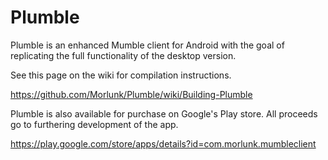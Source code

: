 Plumble
=======

Plumble is an enhanced Mumble client for Android with the goal of replicating the full functionality of the desktop version.

See this page on the wiki for compilation instructions.

https://github.com/Morlunk/Plumble/wiki/Building-Plumble

Plumble is also available for purchase on Google's Play store. All proceeds go to furthering development of the app.

https://play.google.com/store/apps/details?id=com.morlunk.mumbleclient
